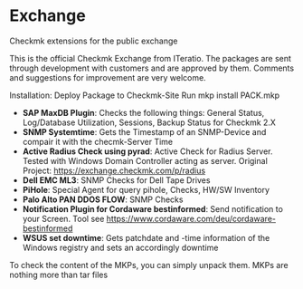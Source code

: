 # Exchange
Checkmk extensions for the public exchange

This is the official Checkmk Exchange from ITeratio.
The packages are sent through development with customers and are approved by them.
Comments and suggestions for improvement are very welcome.

Installation:
Deploy Package to Checkmk-Site
Run 
    mkp install PACK.mkp

* **SAP MaxDB Plugin**: Checks the following things: General Status, Log/Database Utilization, Sessions, Backup Status for Checkmk 2.X
* **SNMP Systemtime**: Gets the Timestamp of an SNMP-Device and compair it with the checmk-Server Time
* **Active Radius Check using pyrad**: Active Check for Radius Server. Tested with Windows Domain Controller acting as server. Original Project: https://exchange.checkmk.com/p/radius
* **Dell EMC ML3**: SNMP Checks for Dell Tape Drives
* **PiHole**: Special Agent for query pihole, Checks, HW/SW Inventory
* **Palo Alto PAN DDOS FLOW**: SNMP Checks 
* **Notification Plugin for Cordaware bestinformed**: Send notification to your Screen. Tool see https://www.cordaware.com/deu/cordaware-bestinformed
* **WSUS set downtime**: Gets patchdate and -time information of the Windows registry and sets an accordingly downtime


To check the content of the MKPs, you can simply unpack them. MKPs are nothing more than tar files
